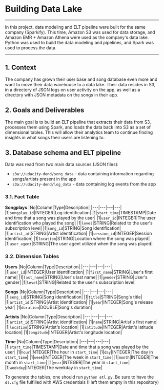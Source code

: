 # Building Data Lake 
---

In this project, data modeling and ELT pipeline were built for the same company (Sparkify). This time, Amazon S3 was used for data storage, and Amazon EMR + Amazon Athena were used as the company's data lake. Python was used to build the data modeling and pipelines, and Spark was used to process the data.

---
## 1. Context

The company has grown their user base and song database even more and want to move their data warehouse to a data lake. Their data resides in S3, in a directory of JSON logs on user activity on the app, as well as a directory with JSON metadata on the songs in their app.

## 2. Goals and Deliverables

The main goal is to build an ELT pipeline that extracts their data from S3, processes them using Spark, and loads the data back into S3 as a set of dimensional tables. This will allow their analytics team to continue finding insights in what songs their users are listening to.

## 3. Database schema and ELT pipeline

Data was read from two main data sources (JSON files):
- `s3a://udacity-dend/song_data` - data containing information regarding songs/artists present in the app
- `s3a://udacity-dend/log_data` - data containing log events from the app

### 3.1. Fact Table

**Songplays**
|No|Column|Type|Description|
|---|---|---|---|
|1|`songplay_id`|INTEGER|Log identification|
|1|`start_time`|TIMESTAMP|Date and time that a song was played by the user|
|1|`user_id`|INTEGER|The user identification who played the song|
|1|`level`|STRING|Related to the user's subscription level|
|1|`song_id`|STRING|Song identification|
|1|`artist_id`|STRING|Artist identification|
|1|`session_id`|INTEGER|Session identification|
|1|`location`|STRING|Location where the song was played|
|1|`user_agent`|STRING|The user agent utilized when the song was played|

### 3.2. Dimension Tables

**Users**
|No|Column|Type|Description|
|---|---|---|---|
|1|`user_id`|INTEGER|User identification|
|1|`first_name`|STRING|User's first name|
|1|`last_name`|STRING|User's last name|
|1|`gender`|STRING|User's gender|
|1|`level`|STRING|Related to the user's subscription level|

**Songs**
|No|Column|Type|Description|
|---|---|---|---|
|1|`song_id`|STRING|Song identification|
|1|`title`|STRING|Song's title|
|1|`artist_id`|STRING|Artist identification|
|1|`year`|INTEGER|Song's release year|
|1|`duration`|DOUBLE|Song's duration|

**Artists**
|No|Column|Type|Description|
|---|---|---|---|
|1|`artist_id`|STRING|Artist identification|
|1|`name`|STRING|Artist's first name|
|1|`location`|STRING|Artist's location|
|1|`latitude`|INTEGER|Artist's latitude location|
|1|`longitude`|INTEGER|Artist's longitude location|

**Time**
|No|Column|Type|Description|
|---|---|---|---|
|1|`start_time`|TIMESTAMP|Date and time that a song was played by the user|
|1|`hour`|INTEGER|The hour in `start_time`|
|1|`day`|INTEGER|The day in `start_time`|
|1|`week`|INTEGER|The week in `start_time`|
|1|`month`|INTEGER|The month in `start_time`|
|1|`year`|INTEGER|The year in `start_time`|
|1|`weekday`|INTEGER|The weekday in `start_time`|

To generate the tables, one should run `python etl.py`. Be sure to have the `dl.cfg` file fulfilled with AWS credentials (I left them empty in this repository)